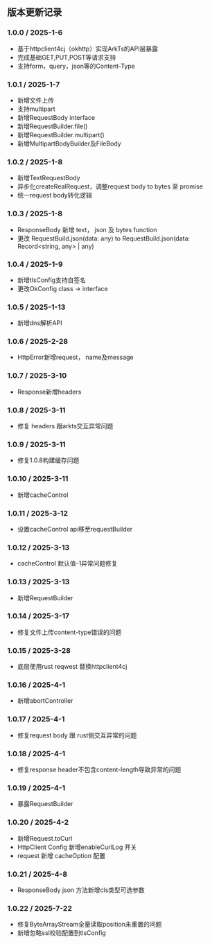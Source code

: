 ## 版本更新记录


### 1.0.0 / 2025-1-6

- 基于httpclient4cj（okhttp）实现ArkTs的API层暴露
- 完成基础GET,PUT,POST等请求支持
- 支持form，query，json等的Content-Type

### 1.0.1 / 2025-1-7

- 新增文件上传
- 支持multipart
- 新增RequestBody interface
- 新增RequestBuilder.file()
- 新增RequestBuilder.multipart()
- 新增MultipartBodyBuilder及FileBody

### 1.0.2 / 2025-1-8

- 新增TextRequestBody
- 异步化createRealRequest，调整request body to bytes 至 promise
- 统一request body转化逻辑

### 1.0.3 / 2025-1-8
- ResponseBody 新增 text， json 及 bytes function
- 更改 RequestBuild.json<T>(data: any) to RequestBuild.json<T>(data: Record<string, any> | any)

### 1.0.4 / 2025-1-9
- 新增tlsConfig支持自签名
- 更改OkConfig class -> interface

### 1.0.5 / 2025-1-13
- 新增dns解析API

### 1.0.6 / 2025-2-28
- HttpError新增request， name及message

### 1.0.7 / 2025-3-10
- Response新增headers

### 1.0.8 / 2025-3-11
- 修复 headers 跟arkts交互异常问题

### 1.0.9 / 2025-3-11
- 修复1.0.8构建缓存问题

### 1.0.10 / 2025-3-11
- 新增cacheControl

### 1.0.11 / 2025-3-12
- 设置cacheControl api移至requestBuilder

### 1.0.12 / 2025-3-13
- cacheControl 默认值-1异常问题修复

### 1.0.13 / 2025-3-13
- 新增RequestBuilder

### 1.0.14 / 2025-3-17
- 修复文件上传content-type错误的问题

### 1.0.15 / 2025-3-28
- 底层使用rust reqwest 替换httpclient4cj

### 1.0.16 / 2025-4-1
- 新增abortController

### 1.0.17 / 2025-4-1
- 修复request body 跟 rust侧交互异常的问题

### 1.0.18 / 2025-4-1
- 修复response header不包含content-length导致异常的问题

### 1.0.19 / 2025-4-1
- 暴露RequestBuilder

### 1.0.20 / 2025-4-2
- 新增Request.toCurl
- HttpClient Config 新增enableCurlLog 开关
- request 新增 cacheOption 配置

### 1.0.21 / 2025-4-8
- ResponseBody json 方法新增cls类型可选参数

### 1.0.22 / 2025-7-22
- 修复ByteArrayStream全量读取position未重置的问题
- 新增忽略ssl校验配置到tlsConfig